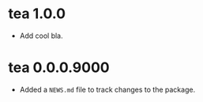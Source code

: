 <!-- NEWS.md is maintained by https://fledge.cynkra.com/, do not edit -->

# tea 1.0.0

- Add cool bla.


# tea 0.0.0.9000

- Added a `NEWS.md` file to track changes to the package.


